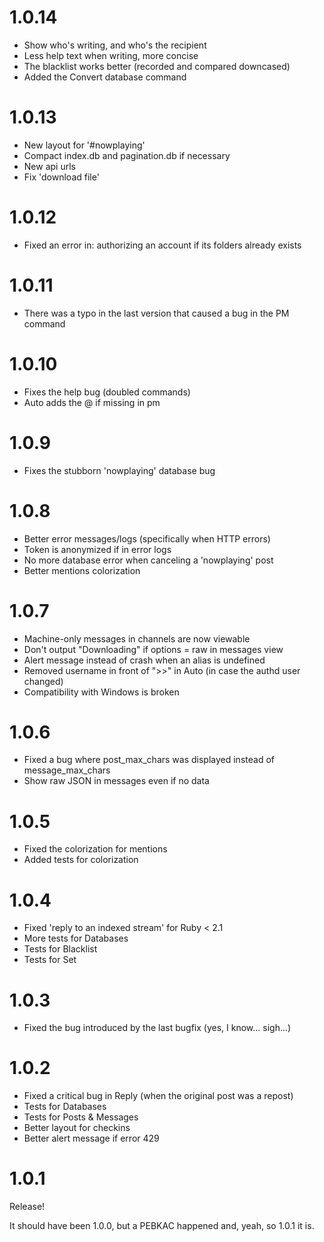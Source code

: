 # 1.0.14

- Show who's writing, and who's the recipient
- Less help text when writing, more concise
- The blacklist works better (recorded and compared downcased)
- Added the Convert database command

# 1.0.13

- New layout for '#nowplaying'
- Compact index.db and pagination.db if necessary
- New api urls
- Fix 'download file'

# 1.0.12

- Fixed an error in: authorizing an account if its folders already exists

# 1.0.11

- There was a typo in the last version that caused a bug in the PM command

# 1.0.10

- Fixes the help bug (doubled commands)
- Auto adds the @ if missing in pm

# 1.0.9

- Fixes the stubborn 'nowplaying' database bug

# 1.0.8

- Better error messages/logs (specifically when HTTP errors)
- Token is anonymized if in error logs
- No more database error when canceling a 'nowplaying' post
- Better mentions colorization

# 1.0.7

- Machine-only messages in channels are now viewable
- Don't output "Downloading" if options = raw in messages view
- Alert message instead of crash when an alias is undefined
- Removed username in front of ">>" in Auto (in case the authd user changed)
- Compatibility with Windows is broken

# 1.0.6

- Fixed a bug where post_max_chars was displayed instead of message_max_chars
- Show raw JSON in messages even if no data

# 1.0.5

- Fixed the colorization for mentions
- Added tests for colorization

# 1.0.4

- Fixed 'reply to an indexed stream' for Ruby < 2.1
- More tests for Databases
- Tests for Blacklist
- Tests for Set

# 1.0.3

- Fixed the bug introduced by the last bugfix (yes, I know... sigh...)

# 1.0.2

- Fixed a critical bug in Reply (when the original post was a repost)
- Tests for Databases
- Tests for Posts & Messages
- Better layout for checkins
- Better alert message if error 429

# 1.0.1

Release!

It should have been 1.0.0, but a PEBKAC happened and, yeah, so 1.0.1 it is.
